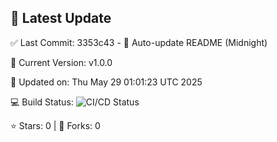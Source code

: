 ## 🚀 Latest Update

✅ Last Commit: 3353c43 - 🤖 Auto-update README (Midnight)

🌟 Current Version: v1.0.0

📅 Updated on: Thu May 29 01:01:23 UTC 2025

💻 Build Status: ![CI/CD Status](https://github.com/SaiAryan1784/wedding_frontend/actions/workflows/update-readme.yml/badge.svg)

⭐️ Stars: 0 | 🍴 Forks: 0

